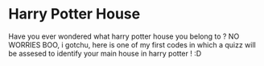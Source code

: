 # Harry Potter House
Have you ever wondered what harry potter house you belong to ? NO WORRIES BOO, i gotchu, here is one of my first codes in which a quizz will be assesed to identify your main house in harry potter ! :D
